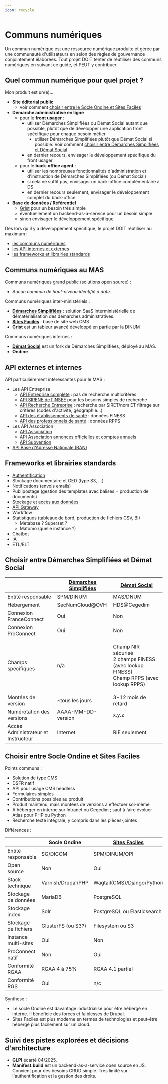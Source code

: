 ```yaml
---
icon: recycle
---
```


# Communs numériques

Un commun numérique est une ressource numérique produite et gérée par une communauté d'utilisateurs en selon des règles de gouvernance conjointement élaborées. Tout projet DOIT tenter de réutiliser des communs numériques en suivant ce guide, et PEUT y contribuer.

## Quel commun numérique pour quel projet ?

Mon produit est un(e)...

* **Site éditorial public**
  * voir comment [choisir entre le Socle Ondine et Sites Faciles](communs-numeriques.md#choisir-entre-socle-ondine-et-sites-faciles)
* **Démarche administrative en ligne**
  * pour le **front usager** :
    * utiliser Démarches Simplifiées ou Démat Social autant que possible, plutôt que de développer une application front spécifique pour chaque besoin métier
      * utiliser Démarches Simplifiées plutôt que Démat Social si possible. Voir comment [choisir entre Démarches Simplifiées et Démat Social](communs-numeriques.md#choisir-entre-démarches-simplifiées-et-démat-social)
    * en dernier recours, envisager le développement spécifique du front usager
  * pour le **back-office agent** :
    * utiliser les nombreuses fonctionnalités d'administration et d'instruction de Démarches Simplifiées (ou Démat Social)
    * si cela ne suffit pas, envisager un back-office complémentaire à DS
    * en dernier recours seulement, envisager le développement complet du back-office
* **Base de données / Référentiel**
  * [Grist](https://grist.numerique.gouv.fr/) pour un besoin très simple
  * éventuellement un backend-as-a-service pour un besoin simple
  * sinon envisager le développement spécifique

Des lors qu'il y a développement spécifique, le projet DOIT réutiliser au maximum :

* [les communs numériques](communs-numeriques.md#communs-numériques-au-mas)
* [les API internes et externes](communs-numeriques.md#api-externes-et-internes)
* [les frameworks et librairies standards](communs-numeriques.md#frameworks-et-librairies-standards)

## Communs numériques au MAS

Communs numériques grand public (solutions open source) :

* _Aucun commun de haut-niveau identifié à date._

Communs numériques inter-ministériels :

* [**Démarches Simplifiées**](https://doc.demarches-simplifiees.fr/) : solution SaaS interministérielle de dématérialisation des démarches administratives.
* [**Sites Faciles**](https://sites-faciles.beta.numerique.gouv.fr/) : base de site web CMS
* [**Grist**](https://grist.numerique.gouv.fr/) est un tableur avancé développé en partie par la DINUM

Communs numériques internes :

* [**Démat Social**](https://demat.social.gouv.fr/) est un fork de Démarches Simplifiées, déployé au MAS.
* **Ondine**

## API externes et internes

API particulièrement intéressantes pour le MAS :

* Les API Entreprise
  * [API Entreprise complète](https://www.data.gouv.fr/fr/dataservices/api-entreprise/) : pas de recherche multicritères
  * [API SIRENE de l'INSEE](https://portail-api.insee.fr/catalog/api/2ba0e549-5587-3ef1-9082-99cd865de66f?aq=ALL) pour les besoins simples de recherche
  * [API Recherche Entreprise](https://www.data.gouv.fr/fr/dataservices/api-recherche-dentreprises/) : recherche par SIRET/nom ET filtrage sur critères (codes d'activité, géographie...)
  * [API des établissements de santé](https://arssante.opendatasoft.com/) : données FINESS
  * [API des professionnels de santé](https://arssante.opendatasoft.com/) : données RPPS
* Les API Association
  * [API Association](https://www.associations.gouv.fr/les-api-et-autres-outils.html)
  * [API Association annonces officielles et comptes annuels](https://api.gouv.fr/les-api/api-annonces-comptes-annuels-associations-joafe)
  * [API Subvention](https://api.gouv.fr/les-api/api-data-subvention)
* [API Base d'Adresse Nationale (BAN)](https://www.data.gouv.fr/fr/dataservices/api-base-dadresse-nationale-ban/)

## Frameworks et librairies standards

* [Authentification](../concevoir/iam.md)
* Stockage documentaire et GED (type S3, …)
* Notifications (envois emails)
* Publipostage (gestion des templates avec balises + production de documents)
* [Stockage et accès aux données](../concevoir/data/)
* [API Gateway](../concevoir/api/api-gateway.md)
* Workflow
* Statistiques (tableaux de bord, production de fichiers CSV, BI)
  * Metabase ? Superset ?
  * Matomo (quelle instance ?)
* Chatbot
* IA
* ETL/ELT

## Choisir entre Démarches Simplifiées et Démat Social

|                                     | [Démarches Simplifiées](https://demarches.numerique.gouv.fr) | [Démat Social](https://demat.social.gouv.fr/)                                                      |
| ----------------------------------- | ------------------------------------------------------------ | -------------------------------------------------------------------------------------------------- |
| Entité responsable                  | SPM/DINUM                                                    | MAS/DNUM                                                                                           |
| Hébergement                         | SecNumCloud@OVH                                              | HDS@Cegedim                                                                                        |
| Connexion FranceConnect             | Oui                                                          | Non                                                                                                |
| Connexion ProConnect                | Oui                                                          | Non                                                                                                |
| Champs spécifiques                  | n/a                                                          | <p>Champ NIR sécurisé<br>2 champs FINESS (avec lookup FINESS)<br>Champ RPPS (avec lookup RPPS)</p> |
| Montées de version                  | \~tous les jours                                             | 3-12 mois de retard                                                                                |
| Numérotation des versions           | AAAA-MM-DD-version                                           | x.y.z                                                                                              |
| Accès Administrateur et Instructeur | Internet                                                     | RIE seulement                                                                                      |

## Choisir entre Socle Ondine et Sites Faciles

Points communs :

* Solution de type CMS
* DSFR natif
* API pour usage CMS headless
* Formulaires simples
* Contributions possibles au produit
* Produit maintenu, mais montées de versions à effectuer soi-même
* A héberger en interne sur Intranet ou Cegedim ; sauf à faire évoluer Atlas pour PHP ou Python
* Recherche texte intégrale, y compris dans les pièces-jointes

Différences :

|                      | Socle Ondine       | [Sites Faciles](https://sites-faciles.beta.numerique.gouv.fr/) |
| -------------------- | ------------------ | -------------------------------------------------------------- |
| Entité responsable   | SG/DICOM           | SPM/DINUM/OPI                                                  |
| Open source          | Non                | Oui                                                            |
| Stack technique      | Varnish/Drupal/PHP | Wagtail(CMS)/Django/Python                                     |
| Stockage de données  | MariaDB            | PostgreSQL                                                     |
| Stockage index       | Solr               | PostgreSQL ou Elasticsearch                                    |
| Stockage de fichiers | GlusterFS (ou S3?) | Filesystem ou S3                                               |
| Instance multi-sites | Oui                | Non                                                            |
| ProConnect natif     | Non                | Oui                                                            |
| Conformité RGAA      | RGAA 4 à 75%       | RGAA 4.1 partiel                                               |
| Conformité RGS       | Oui                | n/c                                                            |

Synthèse :

* Le socle Ondine est davantage industrialisé pour être hébergé en interne. Il bénéficie des forces et faiblesses de Drupal.
* Sites Faciles est plus moderne en termes de technologies et peut-être hébergé plus facilement sur un cloud.

## Suivi des pistes explorées et décisions d'architecture

* **GLPI** écarté 04/2025.
* **Manifest.build** est un backend-as-a-service open source en JS. Convient pour des besoins CRUD simple. Très limité sur l'authentification et la gestion des droits.

